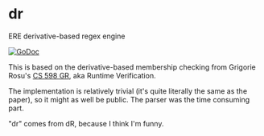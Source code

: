 # dr
ERE derivative-based regex engine

[![GoDoc](https://godoc.org/github.com/jakebailey/dr?status.svg)](http://godoc.org/github.com/jakebailey/dr)

This is based on the derivative-based membership checking from Grigorie Rosu's
[CS 598 GR](http://fsl.cs.illinois.edu/index.php/CS598_-_Runtime_Verification_(Spring_2017)), aka Runtime Verification.

The implementation is relatively trivial (it's quite literally the same as the paper),
so it might as well be public. The parser was the time consuming part.

"dr" comes from dR, because I think I'm funny.
